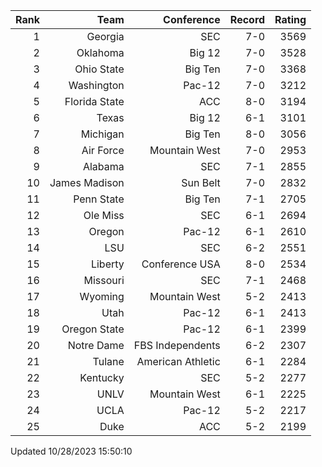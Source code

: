 | Rank  | Team                 | Conference           | Record   | Rating |
| ---:  | ---:                 | ---:                 | ---:     | ---:   |
| 1     | Georgia              | SEC                  | 7-0      | 3569   |
| 2     | Oklahoma             | Big 12               | 7-0      | 3528   |
| 3     | Ohio State           | Big Ten              | 7-0      | 3368   |
| 4     | Washington           | Pac-12               | 7-0      | 3212   |
| 5     | Florida State        | ACC                  | 8-0      | 3194   |
| 6     | Texas                | Big 12               | 6-1      | 3101   |
| 7     | Michigan             | Big Ten              | 8-0      | 3056   |
| 8     | Air Force            | Mountain West        | 7-0      | 2953   |
| 9     | Alabama              | SEC                  | 7-1      | 2855   |
| 10    | James Madison        | Sun Belt             | 7-0      | 2832   |
| 11    | Penn State           | Big Ten              | 7-1      | 2705   |
| 12    | Ole Miss             | SEC                  | 6-1      | 2694   |
| 13    | Oregon               | Pac-12               | 6-1      | 2610   |
| 14    | LSU                  | SEC                  | 6-2      | 2551   |
| 15    | Liberty              | Conference USA       | 8-0      | 2534   |
| 16    | Missouri             | SEC                  | 7-1      | 2468   |
| 17    | Wyoming              | Mountain West        | 5-2      | 2413   |
| 18    | Utah                 | Pac-12               | 6-1      | 2413   |
| 19    | Oregon State         | Pac-12               | 6-1      | 2399   |
| 20    | Notre Dame           | FBS Independents     | 6-2      | 2307   |
| 21    | Tulane               | American Athletic    | 6-1      | 2284   |
| 22    | Kentucky             | SEC                  | 5-2      | 2277   |
| 23    | UNLV                 | Mountain West        | 6-1      | 2225   |
| 24    | UCLA                 | Pac-12               | 5-2      | 2217   |
| 25    | Duke                 | ACC                  | 5-2      | 2199   |

Updated 10/28/2023 15:50:10
